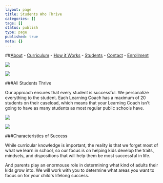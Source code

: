 ```yaml
---
layout: page
title: Students Who Thrive
categories: []
tags: []
status: publish
type: page
published: true
meta: {}
---
```


##[About](/about-1) - 
[Curriculum](/curriculum) - 
[How it Works](/how-it-works) - 
[Students](/students-who-thrive) - 
[Contact](/contact-2) - 
[Enrollment](/enrollment)

































































  

    
  
    
![](/squarespace_images/content_v1_4fffa949e4b0b4590d67b4e7_1594835121811-WGERZJHG6UN5I0AP915M_image-asset.jpeg_)
  


  













































  

    
  
    
![](/squarespace_images/content_v1_4fffa949e4b0b4590d67b4e7_1594835179178-80EKXIC4UIJEEOMC9O3G_image-asset.jpeg_)
  


  



###All Students Thrive


Our approach ensures that every student is successful. We personalize everything to the student. Each Learning Coach has a maximum of 20 students on their caseload, which means that your Learning Coach isn't going to have as many students as most regular public schools have.












































  

    
  
    
![](/squarespace_images/content_v1_4fffa949e4b0b4590d67b4e7_1594835222529-42E5YLQ08TJ67I30TPBO_image-asset.jpeg_)
  


  













































  

    
  
    
![](/squarespace_images/content_v1_4fffa949e4b0b4590d67b4e7_1594835425486-8QQXGQSAUIDJOUDPQ064_image-asset.jpeg_)
  


  



###Characteristics of Success


While curricular knowledge is important, the reality is that we forget most of what we learn in school, so our focus is on helping kids develop the traits, mindsets, and dispositions that will help them be most successful in life.

And parents play an enormouse role in determining what kind of adults their kids grow into. We will work with you to determine what areas you want to focus on for your child's lifelong success.

